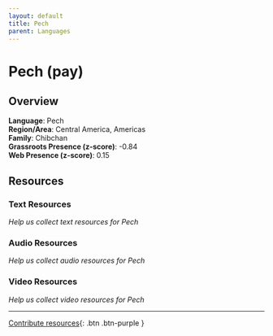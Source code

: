 ```yaml
---
layout: default
title: Pech
parent: Languages
---
```


# Pech (pay)

## Overview

**Language**: Pech  
**Region/Area**: Central America, Americas  
**Family**: Chibchan  
**Grassroots Presence (z-score)**: -0.84  
**Web Presence (z-score)**: 0.15  

## Resources

### Text Resources
*Help us collect text resources for Pech*

### Audio Resources
*Help us collect audio resources for Pech*

### Video Resources
*Help us collect video resources for Pech*

---

[Contribute resources](https://forms.office.com/e/1SfLJx3u1r){: .btn .btn-purple }
